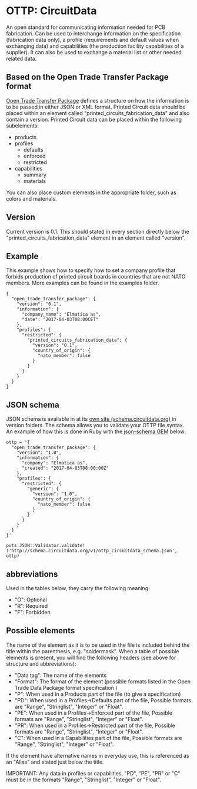 # OTTP: CircuitData
An open standard for communicating information needed for PCB fabrication. Can be used to interchange information on the specification (fabrication data only), a profile (requirements and default values when exchanging data) and capabilities (the production facility capabilities of a supplier). It can also be used to exchange a material list or other needed related data.

## Based on the Open Trade Transfer Package format
[Open Trade Transfer Package](https://github.com/elmatica/Open-Trade-Transfer-Package) defines a structure on how the information is to be passed in either JSON or XML format. Printed Circuit data should be placed within an element called "printed_circuits_fabrication_data" and also contain a version. Printed Circuit data can be placed within the following subelements:

- products
- profiles
  - defaults
  - enforced
  - restricted
- capabilities
  - summary
  - materials

You can also place custom elements in the appropriate folder, such as colors and materials.

## Version
Current version is 0.1. This should stated in every section directly below the "printed_circuits_fabrication_data" element in an element called "version".

## Example
This example shows how to specify how to set a company profile that forbids production of printed circuit boards in countries that are not NATO members. More examples can be found in the examples folder.
```
{
  "open_trade_transfer_package": {
    "version": "0.1",
    "information": {
      "company_name": "Elmatica as",
      "date": "2017-04-03T08:00CET"
    },
    "profiles": {
      "restricted": {
        "printed_circuits_fabrication_data": {
          "version": "0.1",
          "country_of_origin": {
            "nato_member": false
          }
        }
      }
    }
  }
}
```

## JSON schema
JSON schema is available in at its [own site (schema.circuitdata.org)](http://schema.circuitdata.org) in version folders. The schema allows you to validate your OTTP file syntax. An example of how this is done in Ruby with the [json-schema GEM](https://github.com/ruby-json-schema/json-schema) below:

```
ottp = '{
  "open_trade_transfer_package": {
    "version": "1.0",
    "information": {
      "company": "Elmatica as",
      "created": "2017-04-03T08:00:00Z"
    },
    "profiles": {
      "restricted": {
        "generic": {
          "version": "1.0",
          "country_of_origin": {
            "nato_member": false
          }
        }
      }
    }
  }
}'

puts JSON::Validator.validate!('http://schema.circuitdata.org/v1/ottp_circuitdata_schema.json', ottp)
```

## abbreviations
Used in the tables below, they carry the following meaning:

- "O": Optional
- "R": Required
- "F": Forbidden

## Possible elements
The name of the element as it is to be used in the file is included behind the title within the parenthesis, e.g. "soldermask". When a table of possible elements is present, you will find the following headers (see above for structure and abbreviations):

- "Data tag": The name of the elements
- "Format": The format of the element (possible formats listed in the Open Trade Data Package format specification )
- "P": When used in a Products part of the file (to give a specification)
- "PD": When used in a Profiles->Defaults part of the file, Possible formats are "Range", "Stringlist", "Integer" or "Float".
- "PE": When used in a Profiles->Enforced part of the file, Possible formats are "Range", "Stringlist", "Integer" or "Float".
- "PR": When used in a Profiles->Restricted part of the file, Possible formats are "Range", "Stringlist", "Integer" or "Float".
- "C": When used in a Capabilities part of the file, Possible formats are "Range", "Stringlist", "Integer" or "Float".

If the element have alternative names in everyday use, this is referenced as an "Alias" and stated just below the title.

IMPORTANT: Any data in profiles or capabilities, "PD", "PE", "PR" or "C" must be in the formats "Range", "Stringlist", "Integer" or "Float".

